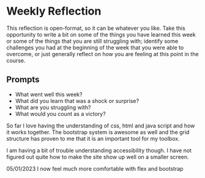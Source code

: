 # Weekly Reflection
This reflection is open-format, so it can be whatever you like. Take this opportunity to write a bit on some of the things you have learned this week or some of the things that you are still struggling with; identify some challenges you had at the beginning of the week that you were able to overcome, or just generally reflect on how you are feeling at this point in the course.

## Prompts
- What went well this week?
- What did you learn that was a shock or surprise?
- What are you struggling with?
- What would you count as a victory?


So far I love having the understanding of css, html and java script and how it works together. The bootstrap system is awesome as well and the grid structure has proven to me that it is an important tool for my toolbox. 

I am having a bit of trouble understanding accessibility though. I have not figured out quite how to make the site show up well on a smaller screen.

05/01/2023 
I now feel much more comfortable with flex and bootstrap